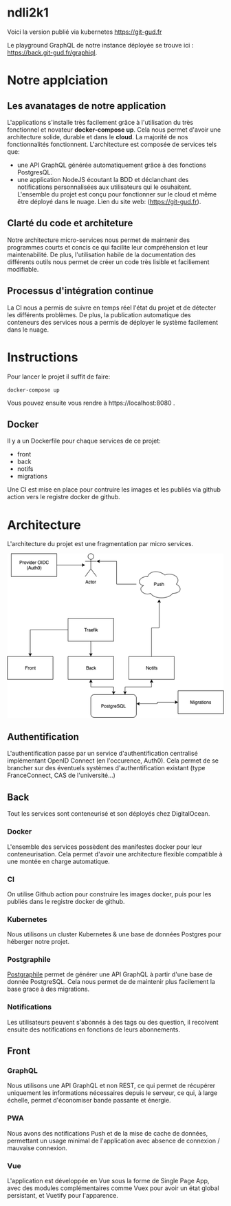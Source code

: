 # ndli2k1

Voici la version publié via kubernetes https://git-gud.fr

Le playground GraphQL de notre instance déployée se trouve ici : https://back.git-gud.fr/graphiql.

# Notre applciation
## Les avanatages de notre application

L'applications s'installe très facilement grâce à l'utilisation du très fonctionnel et novateur **docker-compose up**. Cela nous permet d'avoir une architecture solide, durable et dans le **cloud**. La majorité de nos fonctionnalités fonctionnent. L'architecture est composée de services tels que:
- une API GraphQL générée automatiquement grâce à des fonctions PostgresQL.
- une application NodeJS écoutant la BDD et déclanchant des notifications personnalisées aux utilisateurs qui le osuhaitent.
L'ensemble du projet est conçu pour fonctionner sur le cloud et même être déployé dans le nuage.
Lien du site web: (https://git-gud.fr).

## Clarté du code et architeture

Notre architecture micro-services nous permet de maintenir des programmes courts et concis ce qui facilite leur compréhension et leur maintenabilité. De plus, l'utilisation habile de la documentation des différents outils nous permet de créer un code très lisible et faciliement modifiable.

## Processus d'intégration continue

La CI nous a permis de suivre en temps réel l'état du projet et de détecter les différents problèmes. De plus, la publication automatique des conteneurs des services nous a permis de déployer le système facilement dans le nuage.

# Instructions

Pour lancer le projet il suffit de faire:

```
docker-compose up
```

Vous pouvez ensuite vous rendre à https://localhost:8080 .

## Docker

Il y a un Dockerfile pour chaque services de ce projet:
* front
* back
* notifs
* migrations

Une CI est mise en place pour contruire les images et les publiés via github action vers le registre
docker de github.

# Architecture

L'architecture du projet est une fragmentation par micro services.

![Architecture](./architecture.png)

## Authentification

L'authentification passe par un service d'authentification centralisé implémentant OpenID Connect (en l'occurence, Auth0).
Cela permet de se brancher sur des éventuels systèmes d'authentification existant (type FranceConnect, CAS de l'université…)

## Back

Tout les services sont conteneurisé et son déployés chez DigitalOcean.

### Docker

L'ensemble des services possèdent des manifestes docker pour leur conteneurisation.
Cela permet d'avoir une architecture flexible compatible à une montée en charge automatique.

### CI

On utilise Github action pour construire les images docker, puis pour les publiés dans le registre
docker de github.

### Kubernetes

Nous utilisons un cluster Kubernetes & une base de données Postgres pour héberger notre projet.

### Postgraphile

[Postgraphile](https://www.graphile.org/postgraphile/introduction/) permet de générer une API GraphQL à partir d'une base de donnée PostgreSQL.
Cela nous permet de de maintenir plus facilement la base grace à des migrations.

### Notifications

Les utilisateurs peuvent s'abonnés à des tags ou des question, il recoivent ensuite des
notifications en fonctions de leurs abonnements.


## Front

### GraphQL

Nous utilisons une API GraphQL et non REST, ce qui permet de récupérer uniquement les informations nécessaires
depuis le serveur, ce qui, à large échelle, permet d'économiser bande passante et énergie.

### PWA

Nous avons des notifications Push et de la mise de cache de données, permettant un usage minimal de l'application avec absence de connexion / mauvaise connexion.

### Vue

L'application est développée en Vue sous la forme de Single Page App, avec des modules complémentaires
comme Vuex pour avoir un état global persistant, et Vuetify pour l'apparence.
